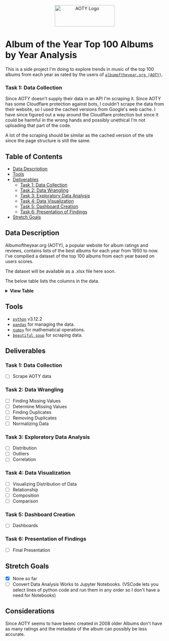<p align="center">
    <img src="https://cdn.albumoftheyear.org/images/title-2015.png?raw=true" alt="AOTY Logo" width="190" height="68"/>
</p>

# Album of the Year Top 100 Albums by Year Analysis

This is a side project I'm doing to explore trends in music of the top 100 albums from each year as rated by the users of [`albumoftheyear.org (AOTY)`](https://www.albumoftheyear.org/).

### Task 1: Data Collection

Since AOTY doesn't supply their data in an API I'm scraping it. Since AOTY has some Cloudflare protection against bots, I couldn't scrape the data from their website, so I used the cached versions from Google's web cache. I have since figured out a way around the Cloudflare protection but since it could be harmful in the wrong hands and possibly unethical I'm not uploading that part of the code.

A lot of the scraping should be similar as the cached version of the site since the page structure is still the same.

## Table of Contents

- [Data Description](#data-description)
- [Tools](#tools)
- [Deliverables](#deliverables)
  - [Task 1: Data Collection](#task-1-data-collection)
  - [Task 2: Data Wrangling](#task-2-data-wrangling)
  - [Task 3: Exploratory Data Analysis](#task-3-exploratory-data-analysis)
  - [Task 4: Data Visualization](#task-4-data-visualization)
  - [Task 5: Dashboard Creation](#task-5-dashboard-creation)
  - [Task 6: Presentation of Findings](#task-6-presentation-of-findings)
- [Stretch Goals](#stretch-goals)

## Data Description

Albumoftheyear.org (AOTY), a popular website for album ratings and reviews, contains lists of the best albums for each year from 1950 to now. I've compilied a dataset of the top 100 albums from each year based on users scores.

The dataset will be available as a .xlsx file here soon.

The below table lists the columns in the data.

<details>
 <summary><strong>View Table</strong></summary>
<table>
  <thead>
    <tr>
      <th>Column Name</th>
      <th>Column Description</th>
    </tr>
  </thead>
  <tbody>
    <tr>
      <td>rank</td>
      <td>
        Rank of the album in the list it appears in.
      </td>
    </tr>
    <tr>
      <td>artist_name</td>
      <td>
        Name of the artist or band that made the album.
      </td>
    </tr>
    <tr>
      <td>album_name</td>
      <td>Name of the album</td>
    </tr>
    <tr>
      <td>release_date</td>
      <td>The date the album was released.</td>
    </tr>
    <tr>
      <td>genres</td>
      <td>A list of the genres of the album.</td>
    </tr>
    <tr>
      <td>user_score</td>
      <td>
        The score the users gave the album.
      </td>
    </tr>
    <tr>
      <td>user_score_float</td>
      <td>The float version of the score according to AOTY.</td>
    </tr>
    <tr>
      <td>number_of_ratings</td>
      <td>
        Number of ratings the album has recieved from users.
      </td>
    </tr>
    <tr>
      <td>link_to_album</td>
      <td>
       A link to the album's page on AOTY.
      </td>
    </tr>
    <tr>
      <td>must_hear</td>
      <td>If the album is a "must hear" according to AOTY. Possible values: no, user, critic, or both. Meaning not a must hear, users think it's a must hear, critics think it's a must hear, or critics and users think it's a must hear.</td>
    </tr>
    <tr>
      <td>album_artwork_link</td>
      <td>
        A link to the album's artwork, hosted on AOTY.
      </td>
    </tr>
    <tr>
      <td>list_year</td>
      <td>
        What year is the album from (what list the album's part of).
      </td>
    </tr>
  </tbody>
</table>

</details>

## Tools

- [`python`](https://www.python.org/downloads/) v3.12.2
- [`pandas`](https://pandas.pydata.org/?utm_medium=Exinfluencer&utm_source=Exinfluencer&utm_content=000026UJ&utm_term=10006555&utm_id=NA-SkillsNetwork-Channel-SkillsNetworkCoursesIBMML0187ENSkillsNetwork31430127-2021-01-01) for managing the data.
- [`numpy`](https://numpy.org/?utm_medium=Exinfluencer&utm_source=Exinfluencer&utm_content=000026UJ&utm_term=10006555&utm_id=NA-SkillsNetwork-Channel-SkillsNetworkCoursesIBMML0187ENSkillsNetwork31430127-2021-01-01) for mathematical operations.
- [`beautiful soup`](https://beautiful-soup-4.readthedocs.io/en/latest/) for scraping data.

## Deliverables

### Task 1: Data Collection

- [ ] Scrape AOTY data

### Task 2: Data Wrangling

- [ ] Finding Missing Values
- [ ] Determine Missing Values
- [ ] Finding Duplicates
- [ ] Removing Duplicates
- [ ] Normalizing Data

### Task 3: Exploratory Data Analysis

- [ ] Distribution
- [ ] Outliers
- [ ] Correlation

### Task 4: Data Visualization

- [ ] Visualizing Distribution of Data
- [ ] Relationship
- [ ] Composition
- [ ] Comparison

### Task 5: Dashboard Creation

- [ ] Dashboards

### Task 6: Presentation of Findings

- [ ] Final Presentation

## Stretch Goals

- [x] None so far
- [ ] Convert Data Analysis Works to Jupyter Notebooks. (VSCode lets you select lines of python code and run them in any order so I don't have a need for Notebooks)

## Considerations

Since AOTY seems to have beenc created in 2008 older Albums don't have as many ratings and the metadata of the album can possibly be less accurate.
